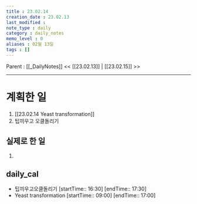 ```yaml
---
title : 23.02.14
creation_date : 23.02.13
last_modified :
note_type : daily
category : daily_notes
memo_level : 0
aliases : 02월 13일
tags : []
---
```

Parent : [[_DailyNotes]]
<< [[23.02.13]] | [[23.02.15]] >>

---
# 계획한 일

1.  [[23.02.14 Yeast transformation]]
2. 팁끼우고 오클돌리기

## 실제로 한 일

1.  



## daily_cal
-  팁끼우고오클돌리기 [startTime:: 16:30]  [endTime:: 17:30]
-  Yeast transformation [startTime:: 09:00]  [endTime:: 17:00]